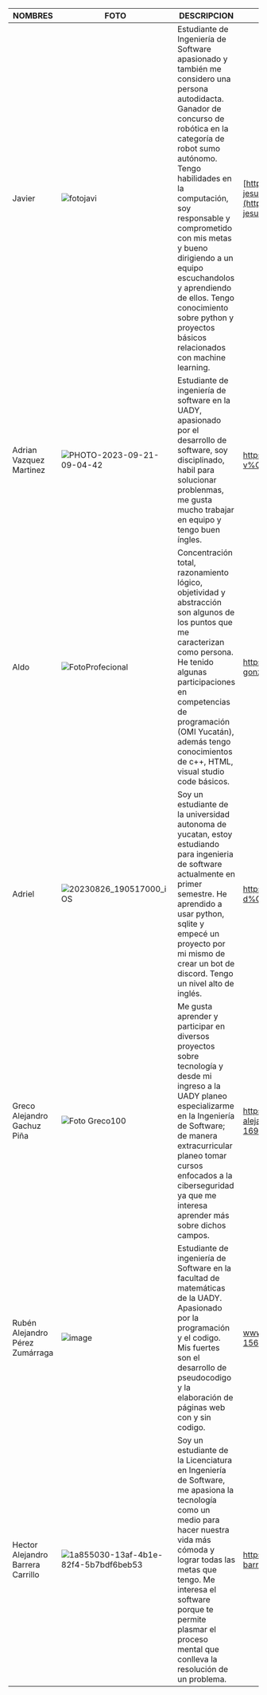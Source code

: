 |                 NOMBRES                |                     FOTO                   |              DESCRIPCION                   |       LINKEDIN                   |
|----------------------------------------|--------------------------------------------|--------------------------------------------|----------------------------------|
|  Javier    |  ![fotojavi](https://github.com/Javier-de-Jesus-Ortiz-Miss/Proyecto-FIS/assets/142273908/d1f55071-7edb-4997-82fc-f4771fd3ce4c) |  Estudiante de Ingeniería de Software apasionado y también me considero una persona autodidacta. Ganador de concurso de robótica en la categoría de robot sumo autónomo. Tengo habilidades en la computación, soy responsable y comprometido con mis metas y bueno dirigiendo a un equipo escuchandolos y aprendiendo de ellos. Tengo conocimiento sobre python y proyectos básicos relacionados con machine learning.  |[https://www.linkedin.com/in/javier-de-jesus-ortiz-miss-000457267/](https://www.linkedin.com/in/javier-de-jesus-ortiz-miss-000457267/)  |
|  Adrian Vazquez Martinez               |![PHOTO-2023-09-21-09-04-42](https://github.com/Javier-de-Jesus-Ortiz-Miss/Proyecto-FIS/assets/112908347/eb765aea-8b6b-4151-b28c-5905b3fbdf71)|Estudiante de ingeniería de software en la UADY, apasionado por el desarrollo de software, soy disciplinado, habil para solucionar problenmas, me gusta mucho trabajar en equipo y tengo buen íngles. |  https://www.linkedin.com/in/adri%C3%A1n-v%C3%A1zquez-64022228a |
|  Aldo                                  | ![FotoProfecional](https://github.com/Javier-de-Jesus-Ortiz-Miss/Proyecto-FIS/assets/142291158/1278ef02-ce3f-46d2-88ca-4fe6e5ca6d19)|Concentración total, razonamiento lógico, objetividad y abstracción son algunos de los puntos que me caracterizan como persona. He tenido algunas participaciones en competencias de programación (OMI Yucatán), además tengo conocimientos de c++, HTML, visual studio code básicos.|https://www.linkedin.com/in/aldar-gonzalez-a6594b217/|
|  Adriel                                |  ![20230826_190517000_iOS](https://github.com/Javier-de-Jesus-Ortiz-Miss/Proyecto-FIS/assets/142276400/6a8d5d07-7643-477a-ae71-c16c88c91857)| Soy un estudiante de la universidad autonoma de yucatan, estoy estudiando para ingenieria de software actualmente en primer semestre. He aprendido a usar python, sqlite y empecé un proyecto por mi mismo de crear un bot de discord. Tengo un nivel alto de inglés.                                           |  https://www.linkedin.com/in/adriel-yerbes-d%C3%ADaz-47505828a                                |
| Greco Alejandro Gachuz Piña | ![Foto Greco100](https://media.licdn.com/dms/image/D5603AQESA8kU4rzOcw/profile-displayphoto-shrink_800_800/0/1692925925835?e=1700697600&v=beta&t=Es_BcSzmuhjGLJmJ52D0xdLMP1EQh5WuBMRDHAflEqc) | Me gusta aprender y participar en diversos proyectos sobre tecnología y desde mi ingreso a la UADY planeo especializarme en la Ingeniería de Software; de manera extracurricular planeo tomar cursos enfocados a la ciberseguridad ya que me interesa aprender más sobre dichos campos. | https://www.linkedin.com/in/greco-alejandro-gachuz-pi%C3%B1a-16992a235/ |
|  Rubén Alejandro Pérez Zumárraga       | ![image](https://github.com/Javier-de-Jesus-Ortiz-Miss/Proyecto-FIS/assets/142443060/9afd5636-2daa-4e2d-9bce-1a52990e24b9) | Estudiante de ingeniería de Software en la facultad de matemáticas de la UADY. Apasionado por la programación y el codigo. Mis fuertes son el desarrollo de pseudocodigo y la elaboración de páginas web con y sin codigo.| www.linkedin.com/in/rubén-pérez-156aa41a1 |
|  Hector Alejandro Barrera Carrillo     |![1a855030-13af-4b1e-82f4-5b7bdf6beb53](https://github.com/Javier-de-Jesus-Ortiz-Miss/Proyecto-FIS/assets/112908347/fc77d3d2-fb53-462d-b077-b3deab03a2b6)| Soy un estudiante de la Licenciatura en Ingeniería de Software, me apasiona la tecnología como un medio para hacer nuestra vida más cómoda y lograr todas las metas que tengo. Me interesa el software porque te permite plasmar el proceso mental que conlleva la resolución de un problema.| https://www.linkedin.com/in/hector-barrera-50a667289/|
